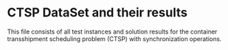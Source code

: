 # CTSP DataSet and their results
This file consists of all test instances and solution results for the container transshipment scheduling problem (CTSP) with synchronization operations.
